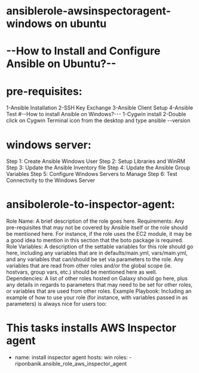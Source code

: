 # ansiblerole-awsinspectoragent-windows on ubuntu
# --How to Install and Configure Ansible on Ubuntu?--
# pre-requisites:
1-Ansible Installation
2-SSH Key Exchange
3-Ansible Client Setup
4-Ansible Test
#--How to install Ansible on Windows?---
1-Cygwin install
2-Double click on Cygwin Terminal icon from the desktop and type ansible --version
# windows server: 
  Step 1: Create Ansible Windows User
  Step 2: Setup Libraries and WinRM
  Step 3: Update the Ansible Inventory file
  Step 4: Update the Ansible Group Variables
  Step 5: Configure Windows Servers to Manage
  Step 6: Test Connectivity to the Windows Server
# ansibolerole-to-inspector-agent:
Role Name:
A brief description of the role goes here.
Requirements:
Any pre-requisites that may not be covered by Ansible itself or the role should be mentioned here. For instance, if the role uses the EC2 module, it may be a good idea to mention in this section that the boto package is required.
Role Variables:
A description of the settable variables for this role should go here, including any variables that are in defaults/main.yml, vars/main.yml, and any variables that can/should be set via parameters to the role. Any variables that are read from other roles and/or the global scope (ie. hostvars, group vars, etc.) should be mentioned here as well.
Dependencies:
A list of other roles hosted on Galaxy should go here, plus any details in regards to parameters that may need to be set for other roles, or variables that are used from other roles.
Example Playbook:
Including an example of how to use your role (for instance, with variables passed in as parameters) is always nice for users too:
# This tasks installs AWS Inspector agent
- name: install inspector agent
  hosts: win
  roles: 
      - riponbanik.ansible_role_aws_inspector_agent 
